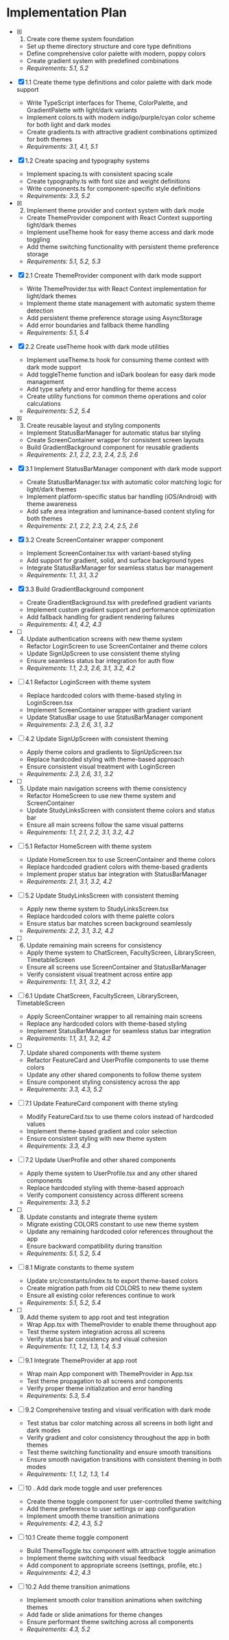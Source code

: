 # Implementation Plan

- [x] 1. Create core theme system foundation
  - Set up theme directory structure and core type definitions
  - Define comprehensive color palette with modern, poppy colors
  - Create gradient system with predefined combinations
  - _Requirements: 5.1, 5.2_

- [x] 1.1 Create theme type definitions and color palette with dark mode support
  - Write TypeScript interfaces for Theme, ColorPalette, and GradientPalette with light/dark variants
  - Implement colors.ts with modern indigo/purple/cyan color scheme for both light and dark modes
  - Create gradients.ts with attractive gradient combinations optimized for both themes
  - _Requirements: 3.1, 4.1, 5.1_

- [x] 1.2 Create spacing and typography systems
  - Implement spacing.ts with consistent spacing scale
  - Create typography.ts with font size and weight definitions
  - Write components.ts for component-specific style definitions
  - _Requirements: 3.3, 5.2_

- [x] 2. Implement theme provider and context system with dark mode
  - Create ThemeProvider component with React Context supporting light/dark themes
  - Implement useTheme hook for easy theme access and dark mode toggling
  - Add theme switching functionality with persistent theme preference storage
  - _Requirements: 5.1, 5.2, 5.3_

- [x] 2.1 Create ThemeProvider component with dark mode support
  - Write ThemeProvider.tsx with React Context implementation for light/dark themes
  - Implement theme state management with automatic system theme detection
  - Add persistent theme preference storage using AsyncStorage
  - Add error boundaries and fallback theme handling
  - _Requirements: 5.1, 5.4_

- [x] 2.2 Create useTheme hook with dark mode utilities
  - Implement useTheme.ts hook for consuming theme context with dark mode support
  - Add toggleTheme function and isDark boolean for easy dark mode management
  - Add type safety and error handling for theme access
  - Create utility functions for common theme operations and color calculations
  - _Requirements: 5.2, 5.4_

- [x] 3. Create reusable layout and styling components
  - Implement StatusBarManager for automatic status bar styling
  - Create ScreenContainer wrapper for consistent screen layouts
  - Build GradientBackground component for reusable gradients
  - _Requirements: 2.1, 2.2, 2.3, 2.4, 2.5, 2.6_

- [x] 3.1 Implement StatusBarManager component with dark mode support
  - Create StatusBarManager.tsx with automatic color matching logic for light/dark themes
  - Implement platform-specific status bar handling (iOS/Android) with theme awareness
  - Add safe area integration and luminance-based content styling for both themes
  - _Requirements: 2.1, 2.2, 2.3, 2.4, 2.5, 2.6_

- [x] 3.2 Create ScreenContainer wrapper component
  - Implement ScreenContainer.tsx with variant-based styling
  - Add support for gradient, solid, and surface background types
  - Integrate StatusBarManager for seamless status bar management
  - _Requirements: 1.1, 3.1, 3.2_

- [x] 3.3 Build GradientBackground component
  - Create GradientBackground.tsx with predefined gradient variants
  - Implement custom gradient support and performance optimization
  - Add fallback handling for gradient rendering failures
  - _Requirements: 4.1, 4.2, 4.3_

- [ ] 4. Update authentication screens with new theme system
  - Refactor LoginScreen to use ScreenContainer and theme colors
  - Update SignUpScreen to use consistent theme styling
  - Ensure seamless status bar integration for auth flow
  - _Requirements: 1.1, 2.3, 2.6, 3.1, 3.2, 4.2_

- [ ] 4.1 Refactor LoginScreen with theme system
  - Replace hardcoded colors with theme-based styling in LoginScreen.tsx
  - Implement ScreenContainer wrapper with gradient variant
  - Update StatusBar usage to use StatusBarManager component
  - _Requirements: 2.3, 2.6, 3.1, 3.2_

- [ ] 4.2 Update SignUpScreen with consistent theming
  - Apply theme colors and gradients to SignUpScreen.tsx
  - Replace hardcoded styling with theme-based approach
  - Ensure consistent visual treatment with LoginScreen
  - _Requirements: 2.3, 2.6, 3.1, 3.2_

- [ ] 5. Update main navigation screens with theme consistency
  - Refactor HomeScreen to use new theme system and ScreenContainer
  - Update StudyLinksScreen with consistent theme colors and status bar
  - Ensure all main screens follow the same visual patterns
  - _Requirements: 1.1, 2.1, 2.2, 3.1, 3.2, 4.2_

- [ ] 5.1 Refactor HomeScreen with theme system
  - Update HomeScreen.tsx to use ScreenContainer and theme colors
  - Replace hardcoded gradient colors with theme-based gradients
  - Implement proper status bar integration with StatusBarManager
  - _Requirements: 2.1, 3.1, 3.2, 4.2_

- [ ] 5.2 Update StudyLinksScreen with consistent theming
  - Apply new theme system to StudyLinksScreen.tsx
  - Replace hardcoded colors with theme palette colors
  - Ensure status bar matches screen background seamlessly
  - _Requirements: 2.2, 3.1, 3.2, 4.2_

- [ ] 6. Update remaining main screens for consistency
  - Apply theme system to ChatScreen, FacultyScreen, LibraryScreen, TimetableScreen
  - Ensure all screens use ScreenContainer and StatusBarManager
  - Verify consistent visual treatment across entire app
  - _Requirements: 1.1, 3.1, 3.2, 4.2_

- [ ] 6.1 Update ChatScreen, FacultyScreen, LibraryScreen, TimetableScreen
  - Apply ScreenContainer wrapper to all remaining main screens
  - Replace any hardcoded colors with theme-based styling
  - Implement StatusBarManager for seamless status bar integration
  - _Requirements: 1.1, 3.1, 3.2, 4.2_

- [ ] 7. Update shared components with theme system
  - Refactor FeatureCard and UserProfile components to use theme colors
  - Update any other shared components to follow theme system
  - Ensure component styling consistency across the app
  - _Requirements: 3.3, 4.3, 5.2_

- [ ] 7.1 Update FeatureCard component with theme styling
  - Modify FeatureCard.tsx to use theme colors instead of hardcoded values
  - Implement theme-based gradient and color selection
  - Ensure consistent styling with new theme system
  - _Requirements: 3.3, 4.3_

- [ ] 7.2 Update UserProfile and other shared components
  - Apply theme system to UserProfile.tsx and any other shared components
  - Replace hardcoded styling with theme-based approach
  - Verify component consistency across different screens
  - _Requirements: 3.3, 5.2_

- [ ] 8. Update constants and integrate theme system
  - Migrate existing COLORS constant to use new theme system
  - Update any remaining hardcoded color references throughout the app
  - Ensure backward compatibility during transition
  - _Requirements: 5.1, 5.2, 5.4_

- [ ] 8.1 Migrate constants to theme system
  - Update src/constants/index.ts to export theme-based colors
  - Create migration path from old COLORS to new theme system
  - Ensure all existing color references continue to work
  - _Requirements: 5.1, 5.2, 5.4_

- [ ] 9. Add theme system to app root and test integration
  - Wrap App.tsx with ThemeProvider to enable theme throughout app
  - Test theme system integration across all screens
  - Verify status bar consistency and visual cohesion
  - _Requirements: 1.1, 1.2, 1.3, 1.4, 5.3_

- [ ] 9.1 Integrate ThemeProvider at app root
  - Wrap main App component with ThemeProvider in App.tsx
  - Test theme propagation to all screens and components
  - Verify proper theme initialization and error handling
  - _Requirements: 5.3, 5.4_

- [ ] 9.2 Comprehensive testing and visual verification with dark mode
  - Test status bar color matching across all screens in both light and dark modes
  - Verify gradient and color consistency throughout the app in both themes
  - Test theme switching functionality and ensure smooth transitions
  - Ensure smooth navigation transitions with consistent theming in both modes
  - _Requirements: 1.1, 1.2, 1.3, 1.4_
- [ ] 10
. Add dark mode toggle and user preferences
  - Create theme toggle component for user-controlled theme switching
  - Add theme preference to user settings or app configuration
  - Implement smooth theme transition animations
  - _Requirements: 4.2, 4.3, 5.2_

- [ ] 10.1 Create theme toggle component
  - Build ThemeToggle.tsx component with attractive toggle animation
  - Implement theme switching with visual feedback
  - Add component to appropriate screens (settings, profile, etc.)
  - _Requirements: 4.2, 4.3_

- [ ] 10.2 Add theme transition animations
  - Implement smooth color transition animations when switching themes
  - Add fade or slide animations for theme changes
  - Ensure performant theme switching across all components
  - _Requirements: 4.3, 5.2_